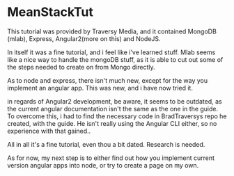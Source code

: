 # MeanStackTut
This tutorial was provided by Traversy Media, and it contained MongoDB (mlab), Express, Angular2(more on this) and NodeJS.

In itself it was a fine tutorial, and i feel like i've learned stuff. Mlab seems like a nice way to handle the mongoDB stuff, as it is able to cut out some of the steps needed to create on from Mongo directly.

As to node and express, there isn't much new, except for the way you implement an angular app. This was new, and i have now tried it.

in regards of Angular2 development, be aware, it seems to be outdated, as the current angular documentation isn't the same as the one in the guide.
To overcome this, i had to find the necessary code in BradTraversys repo he created, with the guide. He isn't really using the Angular CLI either, so no experience with that gained..

All in all it's a fine tutorial, even thou a bit dated. Research is needed.

As for now, my next step is to either find out how you implement current version angular apps into node, or try to create a page on my own.

